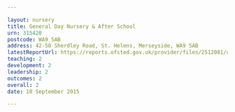 ```yaml
---

layout: nursery
title: General Day Nursery & After School
urn: 315420
postcode: WA9 5AB
address: 42-50 Sherdley Road, St. Helens, Merseyside, WA9 5AB
latestReportUrl: https://reports.ofsted.gov.uk/provider/files/2512081/urn/315420.pdf
teaching: 2
development: 2
leadership: 2
outcomes: 2
overall: 2
date: 10 September 2015

---
```


